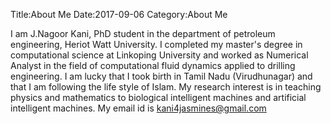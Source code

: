 Title:About Me <!-- In the name of Allah-->
Date:2017-09-06
Category:About Me

I am J.Nagoor Kani, PhD student in the department of petroleum engineering, Heriot Watt University.
I completed my master's degree in computational science at Linkoping University and worked as
Numerical Analyst in the field of computational fluid dynamics applied to drilling engineering.
I am lucky that I took birth in Tamil Nadu (Virudhunagar) and that I am following the life style of Islam.
My research interest is in teaching physics and mathematics to
biological intelligent machines and artificial intelligent machines.
My email id is kani4jasmines@gmail.com
